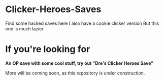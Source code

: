 # Clicker-Heroes-Saves
Find some hacked saves here
I also have a cookie clicker version
But this one is much lazier
  

# If you're looking for
**An OP save with some cool stuff, try out "Dre's Clicker Heroes Save"**

More will be coming soon, as this repository is under construction.
